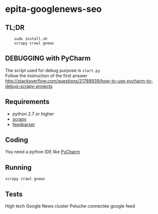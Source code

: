 # epita-googlenews-seo

## TL;DR

```
    sudo install.sh
    scrapy crawl gnews
```

## DEBUGGING with PyCharm

The script used for debug purpose is ```start.py```  
Follow the instruction of the first answer   http://stackoverflow.com/questions/21788939/how-to-use-pycharm-to-debug-scrapy-projects

## Requirements

* python 2.7 or higher
* [scrapy](http://scrapy.org/)
* [feedparser](https://github.com/kurtmckee/feedparser)

## Coding

You need a python IDE like [PyCharm](https://www.jetbrains.com/pycharm/)


## Running

```scrapy crawl gnews```

## Tests

High tech Google News cluster
Peluche connectée google feed
